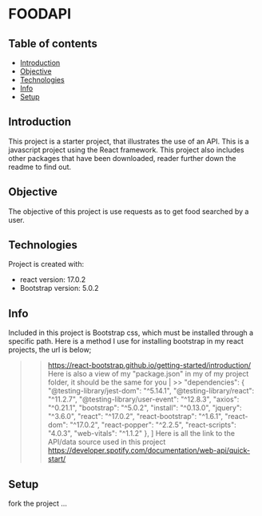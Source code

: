 # FOODAPI

## Table of contents
* [Introduction](#Introduction)
* [Objective](Objective)
* [Technologies](#technologies)
* [Info](Info)
* [Setup](#setup)

## Introduction
This project is a starter project, that illustrates the use of an API. This is a javascript project using the React framework. This project also includes other packages that have been downloaded, reader further down the readme to find out.

## Objective
The objective of this project is use requests as to get food searched by a user.

## Technologies
Project is created with:
* react version: 17.0.2
* Bootstrap version: 5.0.2


## Info
Included in this project is Bootstrap css, which must be installed through a specific path. Here is a method I use for installing bootstrap in my react projects, the url is below;
>> https://react-bootstrap.github.io/getting-started/introduction/
Here is also a view of my "package.json" in my of my project folder, it should be the same for you 
| >>  "dependencies": {
     "@testing-library/jest-dom": "^5.14.1",
    "@testing-library/react": "^11.2.7",
    "@testing-library/user-event": "^12.8.3",
    "axios": "^0.21.1",
    "bootstrap": "^5.0.2",
    "install": "^0.13.0",
    "jquery": "^3.6.0",
    "react": "^17.0.2",
    "react-bootstrap": "^1.6.1",
    "react-dom": "^17.0.2",
    "react-popper": "^2.2.5",
    "react-scripts": "4.0.3",
    "web-vitals": "^1.1.2"
  },
 ]
Here is all the link to the API/data source used in this project
>> https://developer.spotify.com/documentation/web-api/quick-start/

## Setup
fork the project ...
